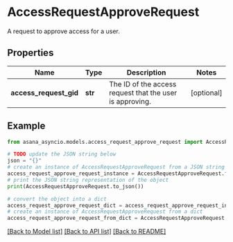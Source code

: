 # AccessRequestApproveRequest

A request to approve access for a user.

## Properties

Name | Type | Description | Notes
------------ | ------------- | ------------- | -------------
**access_request_gid** | **str** | The ID of the access request that the user is approving. | [optional] 

## Example

```python
from asana_asyncio.models.access_request_approve_request import AccessRequestApproveRequest

# TODO update the JSON string below
json = "{}"
# create an instance of AccessRequestApproveRequest from a JSON string
access_request_approve_request_instance = AccessRequestApproveRequest.from_json(json)
# print the JSON string representation of the object
print(AccessRequestApproveRequest.to_json())

# convert the object into a dict
access_request_approve_request_dict = access_request_approve_request_instance.to_dict()
# create an instance of AccessRequestApproveRequest from a dict
access_request_approve_request_from_dict = AccessRequestApproveRequest.from_dict(access_request_approve_request_dict)
```
[[Back to Model list]](../README.md#documentation-for-models) [[Back to API list]](../README.md#documentation-for-api-endpoints) [[Back to README]](../README.md)


